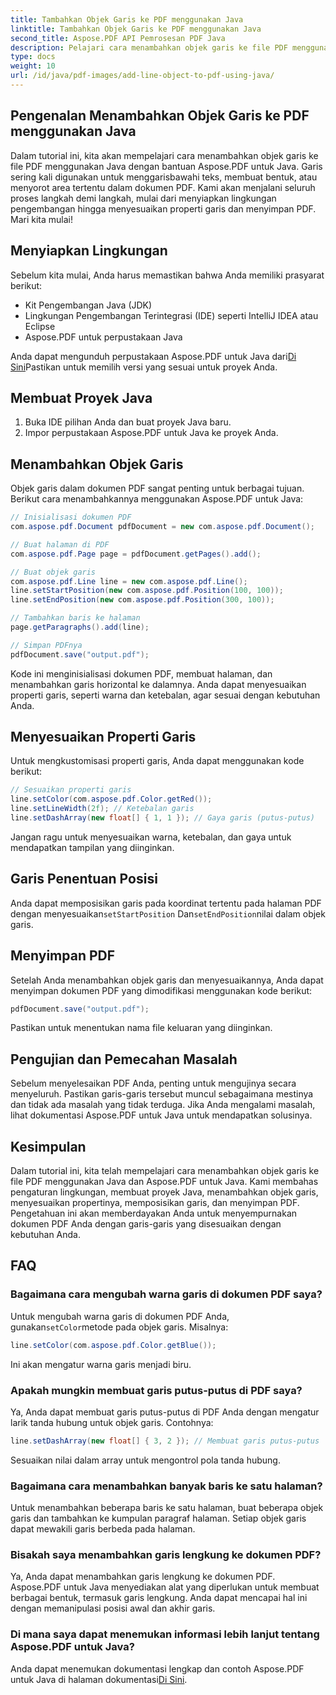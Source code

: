 ```yaml
---
title: Tambahkan Objek Garis ke PDF menggunakan Java
linktitle: Tambahkan Objek Garis ke PDF menggunakan Java
second_title: Aspose.PDF API Pemrosesan PDF Java
description: Pelajari cara menambahkan objek garis ke file PDF menggunakan Java dengan Aspose.PDF untuk Java. Sesuaikan garis, posisikan, dan buat PDF dinamis dengan mudah.
type: docs
weight: 10
url: /id/java/pdf-images/add-line-object-to-pdf-using-java/
---
```


## Pengenalan Menambahkan Objek Garis ke PDF menggunakan Java

Dalam tutorial ini, kita akan mempelajari cara menambahkan objek garis ke file PDF menggunakan Java dengan bantuan Aspose.PDF untuk Java. Garis sering kali digunakan untuk menggarisbawahi teks, membuat bentuk, atau menyorot area tertentu dalam dokumen PDF. Kami akan menjalani seluruh proses langkah demi langkah, mulai dari menyiapkan lingkungan pengembangan hingga menyesuaikan properti garis dan menyimpan PDF. Mari kita mulai!

## Menyiapkan Lingkungan

Sebelum kita mulai, Anda harus memastikan bahwa Anda memiliki prasyarat berikut:

- Kit Pengembangan Java (JDK)
- Lingkungan Pengembangan Terintegrasi (IDE) seperti IntelliJ IDEA atau Eclipse
- Aspose.PDF untuk perpustakaan Java

 Anda dapat mengunduh perpustakaan Aspose.PDF untuk Java dari[Di Sini](https://releases.aspose.com/pdf/java/)Pastikan untuk memilih versi yang sesuai untuk proyek Anda.

## Membuat Proyek Java

1. Buka IDE pilihan Anda dan buat proyek Java baru.
2. Impor perpustakaan Aspose.PDF untuk Java ke proyek Anda.

## Menambahkan Objek Garis

Objek garis dalam dokumen PDF sangat penting untuk berbagai tujuan. Berikut cara menambahkannya menggunakan Aspose.PDF untuk Java:

```java
// Inisialisasi dokumen PDF
com.aspose.pdf.Document pdfDocument = new com.aspose.pdf.Document();

// Buat halaman di PDF
com.aspose.pdf.Page page = pdfDocument.getPages().add();

// Buat objek garis
com.aspose.pdf.Line line = new com.aspose.pdf.Line();
line.setStartPosition(new com.aspose.pdf.Position(100, 100));
line.setEndPosition(new com.aspose.pdf.Position(300, 100));

// Tambahkan baris ke halaman
page.getParagraphs().add(line);

// Simpan PDFnya
pdfDocument.save("output.pdf");
```

Kode ini menginisialisasi dokumen PDF, membuat halaman, dan menambahkan garis horizontal ke dalamnya. Anda dapat menyesuaikan properti garis, seperti warna dan ketebalan, agar sesuai dengan kebutuhan Anda.

## Menyesuaikan Properti Garis

Untuk mengkustomisasi properti garis, Anda dapat menggunakan kode berikut:

```java
// Sesuaikan properti garis
line.setColor(com.aspose.pdf.Color.getRed());
line.setLineWidth(2f); // Ketebalan garis
line.setDashArray(new float[] { 1, 1 }); // Gaya garis (putus-putus)
```

Jangan ragu untuk menyesuaikan warna, ketebalan, dan gaya untuk mendapatkan tampilan yang diinginkan.

## Garis Penentuan Posisi

 Anda dapat memposisikan garis pada koordinat tertentu pada halaman PDF dengan menyesuaikan`setStartPosition` Dan`setEndPosition`nilai dalam objek garis.

## Menyimpan PDF

Setelah Anda menambahkan objek garis dan menyesuaikannya, Anda dapat menyimpan dokumen PDF yang dimodifikasi menggunakan kode berikut:

```java
pdfDocument.save("output.pdf");
```

Pastikan untuk menentukan nama file keluaran yang diinginkan.

## Pengujian dan Pemecahan Masalah

Sebelum menyelesaikan PDF Anda, penting untuk mengujinya secara menyeluruh. Pastikan garis-garis tersebut muncul sebagaimana mestinya dan tidak ada masalah yang tidak terduga. Jika Anda mengalami masalah, lihat dokumentasi Aspose.PDF untuk Java untuk mendapatkan solusinya.

## Kesimpulan

Dalam tutorial ini, kita telah mempelajari cara menambahkan objek garis ke file PDF menggunakan Java dan Aspose.PDF untuk Java. Kami membahas pengaturan lingkungan, membuat proyek Java, menambahkan objek garis, menyesuaikan propertinya, memposisikan garis, dan menyimpan PDF. Pengetahuan ini akan memberdayakan Anda untuk menyempurnakan dokumen PDF Anda dengan garis-garis yang disesuaikan dengan kebutuhan Anda.

## FAQ

### Bagaimana cara mengubah warna garis di dokumen PDF saya?

 Untuk mengubah warna garis di dokumen PDF Anda, gunakan`setColor`metode pada objek garis. Misalnya:

```java
line.setColor(com.aspose.pdf.Color.getBlue());
```

Ini akan mengatur warna garis menjadi biru.

### Apakah mungkin membuat garis putus-putus di PDF saya?

Ya, Anda dapat membuat garis putus-putus di PDF Anda dengan mengatur larik tanda hubung untuk objek garis. Contohnya:

```java
line.setDashArray(new float[] { 3, 2 }); // Membuat garis putus-putus
```

Sesuaikan nilai dalam array untuk mengontrol pola tanda hubung.

### Bagaimana cara menambahkan banyak baris ke satu halaman?

Untuk menambahkan beberapa baris ke satu halaman, buat beberapa objek garis dan tambahkan ke kumpulan paragraf halaman. Setiap objek garis dapat mewakili garis berbeda pada halaman.

### Bisakah saya menambahkan garis lengkung ke dokumen PDF?

Ya, Anda dapat menambahkan garis lengkung ke dokumen PDF. Aspose.PDF untuk Java menyediakan alat yang diperlukan untuk membuat berbagai bentuk, termasuk garis lengkung. Anda dapat mencapai hal ini dengan memanipulasi posisi awal dan akhir garis.

### Di mana saya dapat menemukan informasi lebih lanjut tentang Aspose.PDF untuk Java?

Anda dapat menemukan dokumentasi lengkap dan contoh Aspose.PDF untuk Java di halaman dokumentasi[Di Sini](https://reference.aspose.com/pdf/java/).